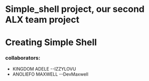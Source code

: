 # Simple_shell project, our second ALX team project
# Creating Simple Shell
### collaborators:
* KINGDOM ADELE --IZZYLOVU
* ANOLIEFO MAXWELL --DevMaxwell

